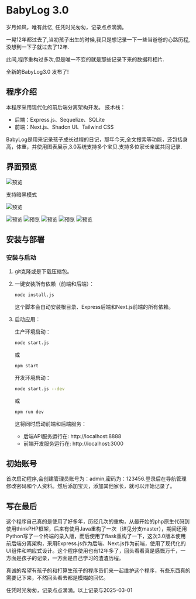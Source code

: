 
# BabyLog 3.0

岁月如风，唯有此忆, 任凭时光匆匆，记录点点滴滴。 

一晃12年都过去了,当初孩子出生的时候,我只是想记录一下一些当爸爸的心路历程,没想到一下子就过去了12年.

此间,程序重构过多次,但是唯一不变的就是那些记录下来的数据和相片.

全新的BabyLog3.0 发布了!



## 程序介绍

本程序采用现代化的前后端分离架构开发。
技术栈：
- 后端：Express.js、Sequelize、SQLite
- 前端：Next.js、Shadcn UI、Tailwind CSS

BabyLog是用来记录孩子成长过程的日记，那年今天,全文搜索等功能，还包括身高，体重，并使用图表展示,3.0系统支持多个宝贝.支持多位家长亲属共同记录.


## 界面预览

![预览](./images/11.png)

支持暗黑模式

![预览](./images/77.png)


![预览](./images/22.png)
![预览](./images/33.png)
![预览](./images/44.png)
![预览](./images/55.png)
![预览](./images/66.png)




## 安装与部署

### 安装与启动

1. git克隆或是下载压缩包。

2. 一键安装所有依赖（前端和后端）：

    ```bash
    node install.js
    ```
    
    这个脚本会自动安装根目录、Express后端和Next.js前端的所有依赖。

3. 启动应用：

    生产环境启动：
    ```bash
    node start.js
    ```
    或
    ```bash
    npm start
    ```
    
    开发环境启动：
    ```bash
    node start.js --dev
    ```
    或
    ```bash
    npm run dev
    ```

    这将同时启动前端和后端服务：
    - 后端API服务运行在: http://localhost:8888
    - 前端开发服务运行在: http://localhost:3000


## 初始账号

首次启动程序,会创建管理员账号为：admin,密码为：123456.登录后在导航管理修改密码和个人资料。然后添加宝贝，添加其他家长，就可以开始记录了。


## 写在最后

这个程序自己真的是使用了好多年，历经几次的重构，从最开始的php原生代码到使用thinkPHP框架，后来有使用Java重构了一次（详见分支master），期间还用Python写了一个终端的录入版，而后使用了flask重构了一下，这次3.0版本使用前后端分离架构，采用Express.js作为后端、Next.js作为前端，使用了现代化的UI组件和响应式设计。这个程序使用也有12年多了，回头看看真是感慨万千，一方面是孩子的记录，一方面是自己学习的渣渣历程。

真诚的希望有孩子的和打算生孩子的程序员们来一起维护这个程序，有些东西真的需要记下来，不然回头看去都是模糊的回忆。

任凭时光匆匆，记录点点滴滴。以上记录与2025-03-01
   



